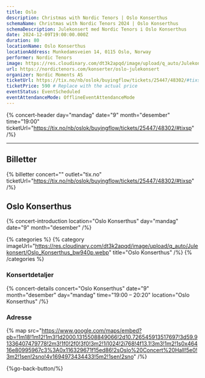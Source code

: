 ```yaml
---
title: Oslo
description: Christmas with Nordic Tenors | Oslo Konserthus
schemaName: Christmas with Nordic Tenors 2024 | Oslo Konserthus
schemaDescription: Julekonsert med Nordic Tenors i Oslo Konserthus
date: 2024-12-09T19:00:00.000Z
duration: 80
locationName: Oslo Konserthus
locationAddress: Munkedamsveien 14, 0115 Oslo, Norway
performer: Nordic Tenors
image: https://res.cloudinary.com/dt3k2apqd/image/upload/q_auto/Julekonsert/schema_-_oslo_konserthus_bqvtkg.webp
url: https://nordictenors.com/konserter/oslo-julekonsert
organizer: Nordic Moments AS
ticketUrl: https://tix.no/nb/oslok/buyingflow/tickets/25447/48302/#tixsp
ticketPrice: 590 # Replace with the actual price
eventStatus: EventScheduled
eventAttendanceMode: OfflineEventAttendanceMode
---
```


{% concert-header day="mandag" date="9" month="desember" time="19:00" ticketUrl="https://tix.no/nb/oslok/buyingflow/tickets/25447/48302/#tixsp" /%}

---

## Billetter

{% billetter concert="" outlet="tix.no" ticketUrl="https://tix.no/nb/oslok/buyingflow/tickets/25447/48302/#tixsp" /%}

## Oslo Konserthus

{% concert-introduction location="Oslo Konserthus" day="mandag" date="9" month="desember" /%}

{% categories %}
{% category imageUrl="https://res.cloudinary.com/dt3k2apqd/image/upload/q_auto/Julekonsert/Oslo_Konserthus_bw940p.webp" title="Oslo Konserthus" /%}
{% /categories %}

### Konsertdetaljer

{% concert-details concert="Oslo Konserthus" date="9" month="desember" day="mandag" time="19:00 – 20:20" location="Oslo Konserthus" /%}

### Adresse

{% map src="https://www.google.com/maps/embed?pb=!1m18!1m12!1m3!1d2000.1315508849066!2d10.726545913517697!3d59.91336407479778!2m3!1f0!2f0!3f0!3m2!1i1024!2i768!4f13.1!3m3!1m2!1s0x46416e80995967c3%3A0x116329671f15ed86!2sOslo%20Concert%20Hall!5e0!3m2!1sen!2sno!4v1694973434433!5m2!1sen!2sno" /%}

{%go-back-button/%}
